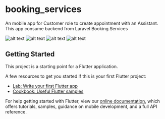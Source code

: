 # booking_services

An mobile app for Customer role to create appointment with an Assistant. This app consume backend from Laravel Booking Services

![alt text](https://github.com/madeabinawa/flutter_booking_services/blob/main/assets/login.png)
![alt text](https://github.com/madeabinawa/flutter_booking_services/blob/main/assets/home.png)
![alt text](https://github.com/madeabinawa/flutter_booking_services/blob/main/assets/history.png)
![alt text](https://github.com/madeabinawa/flutter_booking_services/blob/main/assets/done.png)

## Getting Started

This project is a starting point for a Flutter application.

A few resources to get you started if this is your first Flutter project:

- [Lab: Write your first Flutter app](https://flutter.dev/docs/get-started/codelab)
- [Cookbook: Useful Flutter samples](https://flutter.dev/docs/cookbook)

For help getting started with Flutter, view our
[online documentation](https://flutter.dev/docs), which offers tutorials,
samples, guidance on mobile development, and a full API reference.
